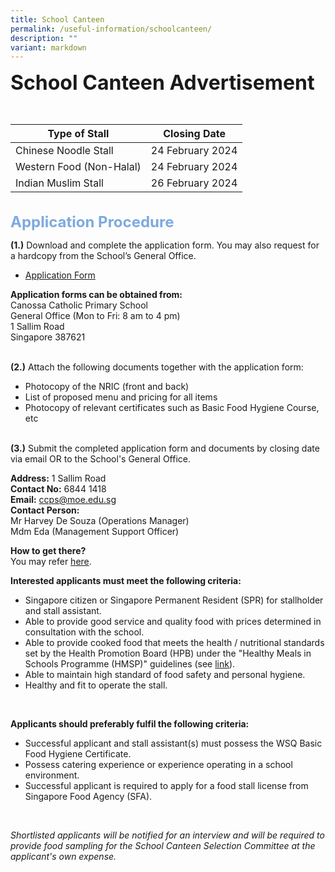 ```yaml
---
title: School Canteen
permalink: /useful-information/schoolcanteen/
description: ""
variant: markdown
---
```

<b><font size="6">School Canteen Advertisement</font></b>

<br>

| Type of Stall | Closing Date |
| -------- | -------- |
| Chinese Noodle Stall | 24 February 2024 |
| Western Food (Non-Halal) | 24 February 2024 |
| Indian Muslim Stall | 26 February 2024 |


<br>
<font size="5" color="#7daadf"><b>Application Procedure</b></font>

**(1.)** Download and complete the application form. You may also request for a hardcopy from the School’s General Office.

* [Application Form](/files/School%20Canteen%20and%20School%20Bus/application%20for%20canteen%20stall%20in%20existing%20school%20form.pdf)

**Application forms can  be obtained from:**<br>
Canossa Catholic Primary School<br>
General Office (Mon to Fri: 8 am to 4 pm)<br>
1 Sallim Road<br>
Singapore 387621<br>
<br>

**(2.)** Attach the following documents together with the application form:
* Photocopy of the NRIC (front and back)
* List of proposed menu and pricing for all items
* Photocopy of relevant certificates such as Basic Food Hygiene Course, etc
<br><br>

**(3.)** Submit the completed application form and documents by closing date via email OR to the School's General Office.

**Address:** 1 Sallim Road<br>
**Contact No:** 6844 1418<br>
**Email:** [ccps@moe.edu.sg](ccps@moe.edu.sg)<br>
**Contact Person:**<br>
Mr Harvey De Souza (Operations Manager)<br>
Mdm Eda (Management Support Officer)

**How to get there?**<br>
You may refer [here](https://www.canossacatholicpri.moe.edu.sg/contact-us/). 
<br>

**Interested applicants must meet the following criteria:**
* Singapore citizen or Singapore Permanent Resident (SPR) for stallholder and stall assistant.
* Able to provide good service and quality food with prices determined in consultation with the school.
* Able to provide cooked food that meets the health / nutritional standards set by the Health Promotion Board (HPB) under the "Healthy Meals in Schools Programme (HMSP)" guidelines (see [link](https://www.hpb.gov.sg/schools/school-programmes/healthy-meals-in-schools-programme)).
* Able to maintain high standard of food safety and personal hygiene.
* Healthy and fit to operate the stall.
<br>

**Applicants should preferably fulfil the following criteria:**
* Successful applicant and stall assistant(s) must possess the WSQ Basic Food Hygiene Certificate.
* Possess catering experience or experience operating in a school environment.
* Successful applicant is required to apply for a food stall license from Singapore Food Agency (SFA).
<br>

*Shortlisted applicants will be notified for an interview and will be required to provide food sampling for the School Canteen Selection Committee at the applicant's own expense.*